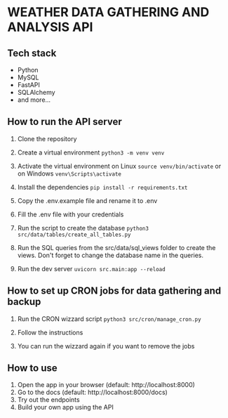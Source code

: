 # WEATHER DATA GATHERING AND ANALYSIS API

## Tech stack

- Python
- MySQL
- FastAPI
- SQLAlchemy
- and more...

## How to run the API server

1. Clone the repository

2. Create a virtual environment
```python3 -m venv venv```

3. Activate the virtual environment on Linux
```source venv/bin/activate```
or on Windows
```venv\Scripts\activate```

4. Install the dependencies
```pip install -r requirements.txt```

5. Copy the .env.example file and rename it to .env

6. Fill the .env file with your credentials

7. Run the script to create the database
```python3 src/data/tables/create_all_tables.py```

8. Run the SQL queries from the src/data/sql_views folder to create the views. Don't forget to change the database name in the queries.

9. Run the dev server
```uvicorn src.main:app --reload```


## How to set up CRON jobs for data gathering and backup

1. Run the CRON wizzard script
```python3 src/cron/manage_cron.py```

2. Follow the instructions

3. You can run the wizzard again if you want to remove the jobs


## How to use

1. Open the app in your browser (default: http://localhost:8000)
2. Go to the docs (default: http://localhost:8000/docs)
3. Try out the endpoints
4. Build your own app using the API

